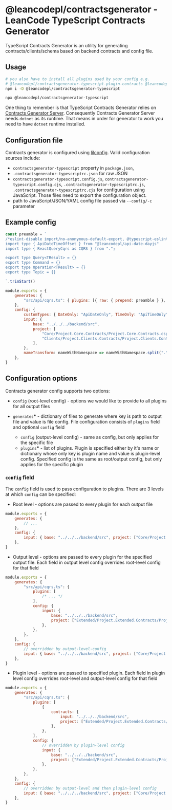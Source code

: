 # @leancodepl/contractsgenerator - LeanCode TypeScript Contracts Generator

TypeScript Contracts Generator is an utility for generating contracts/clients/schema based on backend contracts and
config file.

## Usage

```sh
# you also have to install all plugins used by your config e.g.
# @leancodepl/contractsgenerator-typescript-plugin-contracts @leancodepl/contractsgenerator-typescript-plugin-client @leancodepl/contractsgenerator-typescript-plugin-raw
npm i -D @leancodepl/contractsgenerator-typescript

npx @leancodepl/contractsgenerator-typescript
```

One thing to remember is that TypeScript Contracts Generator relies on
[Contracts Generator Server](https://github.com/leancodepl/contractsgenerator). Consequently Contracts Generator Server
needs `dotnet` as its runtime. That means in order for generator to work you need to have `dotnet` runtime installed.

## Configuration file

Contracts generator is configured using [lilconfig](https://github.com/antonk52/lilconfig). Valid configuration sources
include:

- `contractsgenerator-typescript` property in `package.json`,
- `.contractsgenerator-typescriptrc.json` for raw JSON
- `contractsgenerator-typescript.config.js`, `contractsgenerator-typescript.config.cjs`,
  `.contractsgenerator-typescriptrc.js`, `.contractsgenerator-typescriptrc.cjs` for configuration using JavaScript.
  Those files need to export the configuration object.
- path to JavaScript/JSON/YAML config file passed via `--config/-c` parameter

## Example config

```js
const preamble = `
/*eslint-disable import/no-anonymous-default-export, @typescript-eslint/no-unused-vars, @typescript-eslint/ban-types, @typescript-eslint/no-empty-interface, @typescript-eslint/no-namespace*/
import type { ApiDateTimeOffset } from "@leancodepl/api-date-dayjs"
import type { ReactQueryCqrs as CQRS } from ".";

export type Query<TResult> = {}
export type Command = {}
export type Operation<TResult> = {}
export type Topic = {}

`.trimStart()

module.exports = {
    generates: {
        "src/api/cqrs.ts": { plugins: [{ raw: { prepend: preamble } }, "contracts", "client"] },
    },
    config: {
        customTypes: { DateOnly: "ApiDateOnly", TimeOnly: "ApiTimeOnly", DateTimeOffset: "ApiDateTimeOffset" },
        input: {
            base: "../../../backend/src",
            project: [
                "Core/Project.Core.Contracts/Project.Core.Contracts.csproj",
                "Clients/Project.Clients.Contracts/Project.Clients.Contracts.csproj",
            ],
        },
        nameTransform: nameWithNamespace => nameWithNamespace.split(".").at(-1),
    },
}
```

## Configuration options

Contracts generator config supports two options:

- `config` (root-level config) - options we would like to provide to all plugins for all output files
- `generates`**\*** - dictionary of files to generate where key is path to output file and value is file config. File
  configuration consists of `plugins` field and optional `config` field

    - `config` (output-level config) - same as config, but only applies for the specific file
    - `plugins`**\*** - list of plugins. Plugin is specified either by it's name or dictionary whose only key is plugin
      name and value is plugin-level config. Specified config is the same as root/output config, but only applies for
      the specific plugin

### `config` field

The `config` field is used to pass configuration to plugins. There are 3 levels at which `config` can be specified:

- Root level - options are passed to every plugin for each output file

```js
module.exports = {
    generates: {
        // ...
    },
    config: {
        input: { base: "../../../backend/src", project: ["Core/Project.Core.Contracts/Project.Core.Contracts.csproj"] },
    },
}
```

- Output level - options are passed to every plugin for the specified output file. Each field in output level config
  overrides root-level config for that field

```js
module.exports = {
    generates: {
        "src/api/cqrs.ts": {
            plugins: [
                /* ... */
            ],
            config: {
                input: {
                    base: "../../../backend/src",
                    project: ["Extended/Project.Extended.Contracts/Project.Extended.Contracts.csproj"],
                },
            },
        },
    },
    config: {
        // overridden by output-level-config
        input: { base: "../../../backend/src", project: ["Core/Project.Core.Contracts/Project.Core.Contracts.csproj"] },
    },
}
```

- Plugin level - options are passed to specified plugin. Each field in plugin level config overrides root-level and
  output-level config for that field

```js
module.exports = {
    generates: {
        "src/api/cqrs.ts": {
            plugins: [
                {
                    contracts: {
                        input: "../../../backend/src",
                        project: ["Extended/Project.Extended.Contracts/Project.Extended.Contracts.csproj"],
                    },
                },
            ],
            config: {
                // overridden by plugin-level config
                input: {
                    base: "../../../backend/src",
                    project: ["Extended/Project.Extended.Contracts/Project.Extended.Contracts.csproj"],
                },
            },
        },
    },
    config: {
        // overridden by output-level and then plugin-level config
        input: { base: "../../../backend/src", project: ["Core/Project.Core.Contracts/Project.Core.Contracts.csproj"] },
    },
}
```
